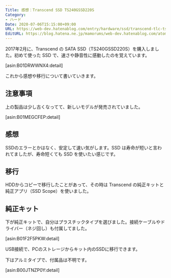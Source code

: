 ```yaml
---
Title: 感想：Transcend SSD TS240GSSD220S
Category:
- ハード
Date: 2020-07-06T15:15:00+09:00
URL: https://web-dev.hatenablog.com/entry/hardware/ssd/transcend-tlc-ts240gssd220s
EditURL: https://blog.hatena.ne.jp/mamorums/web-dev.hatenablog.com/atom/entry/8599973812318203201
---
```


2017年2月に、Transcend の SATA SSD（TS240GSSD220S）を購入しました。初めて使った SSD で、速さや静音性に感動したのを覚えています。

[asin:B01DRWWNX4:detail]

これから感想や移行について書いていきます。


## 注意事項
上の製品は少し古くなってて、新しいモデルが発売されていました。

[asin:B01MEGCFEP:detail]


## 感想
SSDのエラーとかはなく、安定して速い気がします。SSD は寿命が短いと言われてましたが、寿命短くても SSD を使いたい感じです。


## 移行
HDDからコピーで移行したことがあって、その時は Transcend の純正キットと純正アプリ（SSD Scope）を使いました。


## 純正キット
下が純正キットで、自分はプラスチックタイプを選びました。接続ケーブルやドライバー（ネジ回し）も付属してました。

[asin:B01F2F5PKW:detail]

USB接続で、PCのストレージからキット内のSSDに移行できます。

下はアルミタイプで、付属品は不明です。

[asin:B00JTNZP0Y:detail]



